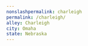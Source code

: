 ```yaml
---
﻿nonslashpermalink: charleigh
permalink: /charleigh/
alley: Charleigh
city: Omaha
state: Nebraska
---
```

